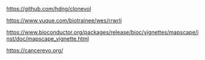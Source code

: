 https://github.com/hdng/clonevol

https://www.yuque.com/biotrainee/wes/rrwrli

https://www.bioconductor.org/packages/release/bioc/vignettes/mapscape/inst/doc/mapscape_vignette.html

https://cancerevo.org/
